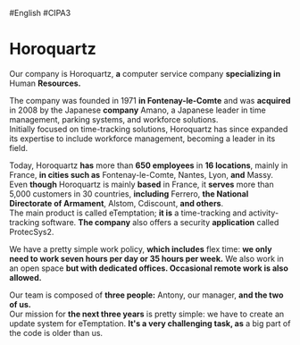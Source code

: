 #English #CIPA3 
# Horoquartz
Our company is Horoquartz, **a** computer service company **specializing in** Human **Resources.**

The company was founded in 1971 **in Fontenay-le-Comte** and was **acquired** in 2008 by the Japanese **company** Amano, a Japanese leader in time management, parking systems, and workforce solutions.  
Initially focused on time-tracking solutions, Horoquartz has since expanded its expertise to include workforce management, becoming a leader in its field.

Today, Horoquartz **has** more than **650 employees** in **16 locations**, mainly in France, **in cities such as** Fontenay-le-Comte, Nantes, Lyon, **and** Massy.  
Even **though** Horoquartz is mainly **based** in France, it **serves** more than 5,000 customers in 30 countries, **including** Ferrero, **the National Directorate of Armament**, Alstom, Cdiscount, **and others**.  
The main product is called eTemptation; **it is** a time-tracking and activity-tracking software. **The company** also offers a security **application** called ProtecSys2.

We have a pretty simple work policy, **which includes** flex time: **we only need to work seven hours per day or 35 hours per week.** We also work in an open space **but with dedicated offices. Occasional remote work is also allowed.**

Our team is composed of **three people:** Antony, our manager, **and the two of us.**  
Our mission for **the next three years** is pretty simple: we have to create an update system for eTemptation. **It's a very challenging task, as** a big part of the code is older than us.